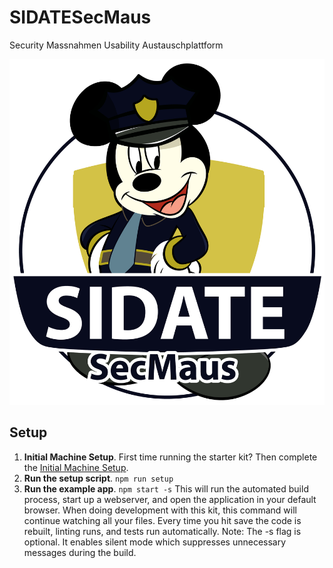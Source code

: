 # SIDATESecMaus
Security Massnahmen Usability Austauschplattform

![SecMaus](./logo.png)

## Setup

1. **Initial Machine Setup**. First time running the starter kit? Then complete the [Initial Machine Setup](https://github.com/coryhouse/react-slingshot#initial-machine-setup).
3. **Run the setup script**. `npm run setup`
4. **Run the example app**. `npm start -s`
This will run the automated build process, start up a webserver, and open the application in your default browser. When doing development with this kit, this command will continue watching all your files. Every time you hit save the code is rebuilt, linting runs, and tests run automatically. Note: The -s flag is optional. It enables silent mode which suppresses unnecessary messages during the build.


